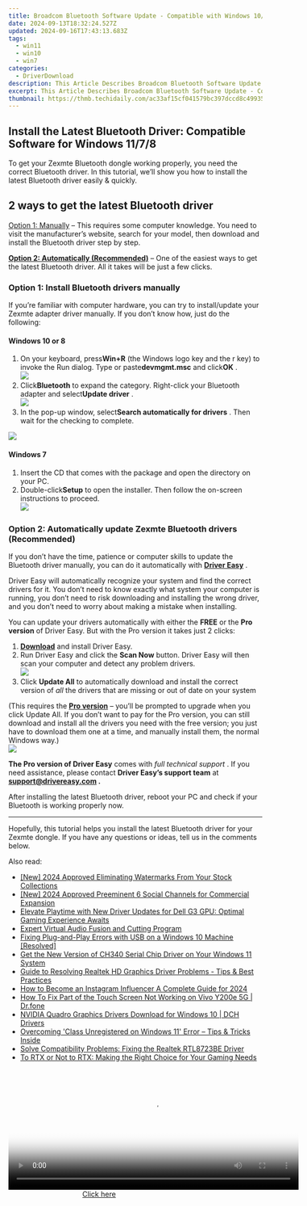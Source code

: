```yaml
---
title: Broadcom Bluetooth Software Update - Compatible with Windows 10/8/7
date: 2024-09-13T18:32:24.527Z
updated: 2024-09-16T17:43:13.683Z
tags:
  - win11
  - win10
  - win7
categories:
  - DriverDownload
description: This Article Describes Broadcom Bluetooth Software Update - Compatible with Windows 10/8/7
excerpt: This Article Describes Broadcom Bluetooth Software Update - Compatible with Windows 10/8/7
thumbnail: https://thmb.techidaily.com/ac33af15cf041579bc397dccd8c499357fad1f59b7dfcfb6600bfa088b9589e3.jpg
---
```


## Install the Latest Bluetooth Driver: Compatible Software for Windows 11/7/8

To get your Zexmte Bluetooth dongle working properly, you need the correct Bluetooth driver. In this tutorial, we’ll show you how to install the latest Bluetooth driver easily & quickly.

## 2 ways to get the latest Bluetooth driver

[Option 1: Manually](https://tools.techidaily.com/drivereasy/download/) – This requires some computer knowledge. You need to visit the manufacturer’s website, search for your model, then download and install the Bluetooth driver step by step.

**[Option 2: Automatically (Recommended)](https://www.drivereasy.com/knowledge/download-zexmte-bluetooth-adapter-driver-windows-10-8-7/#option2)**  – One of the easiest ways to get the latest Bluetooth driver. All it takes will be just a few clicks.

### Option 1: Install Bluetooth drivers manually

 If you’re familiar with computer hardware, you can try to install/update your Zexmte adapter driver manually. If you don’t know how, just do the following:

#### Windows 10 or 8

1. On your keyboard, press**Win+R** (the Windows logo key and the r key) to invoke the Run dialog. Type or paste**devmgmt.msc** and click**OK** .  
![](https://images.drivereasy.com/wp-content/uploads/2020/12/devmgmt-msc-ok.jpg)
2. Click**Bluetooth** to expand the category. Right-click your Bluetooth adapter and select**Update driver** .  
![](https://images.drivereasy.com/wp-content/uploads/2021/01/device-manager-bluetooth-update.jpg)
3. In the pop-up window, select**Search automatically for drivers** . Then wait for the checking to complete.  

![](https://images.drivereasy.com/wp-content/uploads/2021/01/ar3011-update-2.jpg)

#### Windows 7

1. Insert the CD that comes with the package and open the directory on your PC.
2. Double-click**Setup** to open the installer. Then follow the on-screen instructions to proceed.  
![](https://images.drivereasy.com/wp-content/uploads/2021/01/zexmte-windows-7.jpg)

### Option 2: Automatically update Zexmte Bluetooth drivers (Recommended)

 If you don’t have the time, patience or computer skills to update the Bluetooth driver manually, you can do it automatically with **[Driver Easy](https://tools.techidaily.com/drivereasy/download/)**  .

 Driver Easy will automatically recognize your system and find the correct drivers for it. You don’t need to know exactly what system your computer is running, you don’t need to risk downloading and installing the wrong driver, and you don’t need to worry about making a mistake when installing.

 You can update your drivers automatically with either the **FREE** or the **Pro version** of Driver Easy. But with the Pro version it takes just 2 clicks:

1. **[Download](https://tools.techidaily.com/drivereasy/download/)**  and install Driver Easy.
2. Run Driver Easy and click the **Scan Now** button. Driver Easy will then scan your computer and detect any problem drivers.  
![](https://images.drivereasy.com/wp-content/uploads/2020/08/Scan-now.jpg)
3. Click **Update All** to automatically download and install the correct version of _all_ the drivers that are missing or out of date on your system  

 (This requires the [**Pro version**](https://tools.techidaily.com/drivereasy/download/) – you’ll be prompted to upgrade when you click Update All. If you don’t want to pay for the Pro version, you can still download and install all the drivers you need with the free version; you just have to download them one at a time, and manually install them, the normal Windows way.)  
![](https://images.drivereasy.com/wp-content/uploads/2021/01/de-update-all-qualcomm.jpg)

**The Pro version of Driver Easy** comes with _full technical support_ . If you need assistance, please contact **Driver Easy’s support team** at **[support@drivereasy.com](https://tools.techidaily.com/drivereasy/download/) .**

 After installing the latest Bluetooth driver, reboot your PC and check if your Bluetooth is working properly now.

---

 Hopefully, this tutorial helps you install the latest Bluetooth driver for your Zexmte dongle. If you have any questions or ideas, tell us in the comments below.

<ins class="adsbygoogle"
     style="display:block"
     data-ad-format="autorelaxed"
     data-ad-client="ca-pub-7571918770474297"
     data-ad-slot="1223367746"></ins>

<ins class="adsbygoogle"
     style="display:block"
     data-ad-client="ca-pub-7571918770474297"
     data-ad-slot="8358498916"
     data-ad-format="auto"
     data-full-width-responsive="true"></ins>

<span class="atpl-alsoreadstyle">Also read:</span>
<div><ul>
<li><a href="https://article-files.techidaily.com/new-2024-approved-eliminating-watermarks-from-your-stock-collections/"><u>[New] 2024 Approved Eliminating Watermarks From Your Stock Collections</u></a></li>
<li><a href="https://fox-cloud.techidaily.com/new-2024-approved-preeminent-6-social-channels-for-commercial-expansion/"><u>[New] 2024 Approved Preeminent 6 Social Channels for Commercial Expansion</u></a></li>
<li><a href="https://driver-download.techidaily.com/elevate-playtime-with-new-driver-updates-for-dell-g3-gpu-optimal-gaming-experience-awaits/"><u>Elevate Playtime with New Driver Updates for Dell G3 GPU: Optimal Gaming Experience Awaits</u></a></li>
<li><a href="https://sound-optimizing.techidaily.com/expert-virtual-audio-fusion-and-cutting-program/"><u>Expert Virtual Audio Fusion and Cutting Program</u></a></li>
<li><a href="https://driver-download.techidaily.com/fixing-plug-and-play-errors-with-usb-on-a-windows-10-machine-resolved/"><u>Fixing Plug-and-Play Errors with USB on a Windows 10 Machine [Resolved]</u></a></li>
<li><a href="https://driver-download.techidaily.com/get-the-new-version-of-ch340-serial-chip-driver-on-your-windows-11-system/"><u>Get the New Version of CH340 Serial Chip Driver on Your Windows 11 System</u></a></li>
<li><a href="https://driver-download.techidaily.com/guide-to-resolving-realtek-hd-graphics-driver-problems-tips-and-best-practices/"><u>Guide to Resolving Realtek HD Graphics Driver Problems - Tips & Best Practices</u></a></li>
<li><a href="https://instagram-videos.techidaily.com/how-to-become-an-instagram-influencer-a-complete-guide-for-2024/"><u>How to Become an Instagram Influencer A Complete Guide for 2024</u></a></li>
<li><a href="https://howto.techidaily.com/how-to-fix-part-of-the-touch-screen-not-working-on-vivo-y200e-5g-drfone-by-drfone-fix-android-problems-fix-android-problems/"><u>How To Fix Part of the Touch Screen Not Working on Vivo Y200e 5G | Dr.fone</u></a></li>
<li><a href="https://driver-download.techidaily.com/nvidia-quadro-graphics-drivers-download-for-windows-10-dch-drivers/"><u>NVIDIA Quadro Graphics Drivers Download for Windows 10 | DCH Drivers</u></a></li>
<li><a href="https://common-error.techidaily.com/overcoming-class-unregistered-on-windows-11-error-tips-and-tricks-inside/"><u>Overcoming 'Class Unregistered on Windows 11' Error – Tips & Tricks Inside</u></a></li>
<li><a href="https://driver-download.techidaily.com/solve-compatibility-problems-fixing-the-realtek-rtl8723be-driver/"><u>Solve Compatibility Problems: Fixing the Realtek RTL8723BE Driver</u></a></li>
<li><a href="https://technical-tips.techidaily.com/to-rtx-or-not-to-rtx-making-the-right-choice-for-your-gaming-needs/"><u>To RTX or Not to RTX: Making the Right Choice for Your Gaming Needs</u></a></li>
</ul></div>

<!-- affiliate ads begin -->
<span id="1983539">
					<video width="576" height="240" style="cursor:pointer"
           poster="//a.impactradius-go.com/display-clicktoplayimage/1983539.png"
           onclick="if(!this.playClicked){this.play();this.setAttribute('controls',true);this.playClicked=true;}">
	   <source src="//a.impactradius-go.com/display-ad/22993-1983539">
	   <img src="//a.impactradius-go.com/display-clicktoplayimage/1983539.png" style="border: none; height: 100%; width: 100%; object-fit: contain">
	</video>
	<div style="width:360px;text-align:center"><a href="javascript:window.open(decodeURIComponent('https%3A%2F%2Fhomestyler.sjv.io%2Fc%2F5597632%2F1983539%2F22993'), '_blank');void(0);">Click here</a></div>
</span>
<img height="0" width="0" src="https://imp.pxf.io/i/5597632/1983539/22993" style="position:absolute;visibility:hidden;" border="0" />
<!-- affiliate ads end -->

